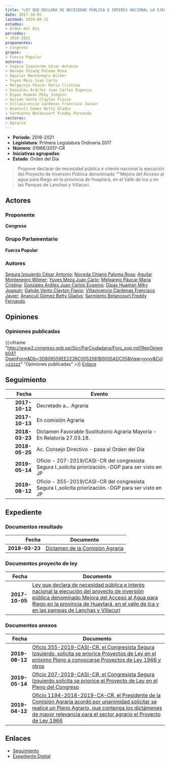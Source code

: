 ```yaml
---
title: "LEY QUE DECLARA DE NECESIDAD PÚBLICA E INTERÉS NACIONAL LA EJECUCIÓN DEL PROYECTO DE INVERSIÓN PÚBLICA DENOMINADO MEJORA DEL ACCESO AL AGUA PARA RIEGO EN LA PROVINCIA DE HUAYTARÁ, EN EL VALLE DE ICA Y EN LAS PAMPAS DE LANCHAS Y VILLACURÍ"
date: 2017-10-05
lastmod: 2019-08-12
estados:
- Orden del Día
periodos:
- 2016-2021
proponentes:
- Congreso
grupos:
- Fuerza Popular
autores:
- Segura Izquierdo César Antonio
- Noceda Chiang Paloma Rosa
- Aguilar Montenegro Wilmer
- Yuyes Meza Juan Carlo
- Melgarejo Páucar María Cristina
- Gonzales Ardiles Juan Carlos Eugenio
- Dipas Huamán Miky Joaquín
- Galván Vento Clayton Flavio
- Villavicencio Cárdenas Francisco Javier
- Ananculi Gómez Betty Gladys
- Sarmiento Betancourt Freddy Fernando
sectores:
- Agraria
---
```

- **Periodo**: 2016-2021
- **Legislatura**: Primera Legislatura Ordinaria 2017
- **Número**: 01966/2017-CR
- **Iniciativas agrupadas**: 
- **Estado**: Orden del Día

> Propone declarar de necesidad pública e interés nacional la ejecución del Proyecto de Inversión Pública denominado ""Mejora del Acceso al agua para Riego en la provincia de Huaytará, en el Valle de Ica y en las Pampas de Lanchas y Villacurí.


## Actores

### Proponente

**Congreso**

### Grupo Parlamentario

**Fuerza Popular**

### Autores

[Segura Izquierdo César Antonio](mailto:mailto:csegura@congreso.gob.pe); [Noceda Chiang Paloma Rosa](mailto:mailto:pnoceda@congreso.gob.pe); [Aguilar Montenegro Wilmer](mailto:mailto:waguilar@congreso.gob.pe); [Yuyes Meza Juan Carlo](mailto:mailto:jyuyes@congreso.gob.pe); [Melgarejo Páucar María Cristina](mailto:mailto:mmelgarejo@congreso.gob.pe); [Gonzales Ardiles Juan Carlos Eugenio](mailto:mailto:jgonzalesa@congreso.gob.pe); [Dipas Huamán Miky Joaquín](mailto:mailto:mdipas@congreso.gob.pe); [Galván Vento Clayton Flavio](mailto:mailto:cgalvan@congreso.gob.pe); [Villavicencio Cárdenas Francisco Javier](mailto:mailto:fvillavicencio@congreso.gob.pe); [Ananculi Gómez Betty Gladys](mailto:mailto:bananculi@congreso.gob.pe); [Sarmiento Betancourt Freddy Fernando](mailto:mailto:fsarmiento@congreso.gob.pe)

## Opiniones

### Opiniones publicadas

{{<iframe "http://www2.congreso.gob.pe/Sicr/ParCiudadana/Foro_pvp.nsf/RepOpiweb04?OpenForm&Db=3D809559EE2239C0052581B0005ADC55&View=yyyy&Col=zzzzz" "Opiniones publicadas" >}}
[Enlace](http://www2.congreso.gob.pe/Sicr/ParCiudadana/Foro_pvp.nsf/RepOpiweb04?OpenForm&Db=3D809559EE2239C0052581B0005ADC55&View=yyyy&Col=zzzzz)


## Seguimiento

| Fecha | Evento |
|------:|--------|
| **2017-10-12** | Decretado a... Agraria |
| **2017-10-13** | En comisión Agraria |
| **2018-03-23** | Dictamen Favorable Sustitutorio Agraria Mayoria - En Relatoría 27.03.18. |
| **2018-05-25** | Ac. Consejo Directivo - pasa al Orden del Día |
| **2019-05-14** | Oficio - 207-2019/CASI-CR del congresista Segura I.,solicita priorización.-DGP para ser visto en JP |
| **2019-08-12** | Oficio - 355-2019/CASI-CR del congresista Segura I.,solicita priorización.-DGP para ser visto en JP |

## Expediente

### Documentos resultado

| Fecha | Documento |
|------:|-----------|
| **2018-03-23** | [Dictamen de la Comisión Agraria](http://www.leyes.congreso.gob.pe/Documentos/2016_2021/Dictamenes/Proyectos_de_Ley/01966DC01MAY20180323.pdf) |

### Documentos proyecto de ley

| Fecha | Documento |
|------:|-----------|
| **2017-10-05** | [Ley que declara de necesidad pública e interés nacional la ejecución del proyecto de inversión pública denominado Mejora del Acceso al Agua para Riego en la provincia de Huaytará, en el valle de Ica y en las pampas de Lanchas y Villacurí](http://www.leyes.congreso.gob.pe/Documentos/2016_2021/Proyectos_de_Ley_y_de_Resoluciones_Legislativas/PL0196620171005.pdf) |

### Documentos anexos

| Fecha | Documento |
|------:|-----------|
| **2019-08-12** | [Oficio 355-2019-CASI-CR, el Congresista Segura Izquierdo, solicita se priorice Proyectos de Ley en el próximo Pleno a convocarse Proyectos de Ley 1966 y otros](http://www.leyes.congreso.gob.pe/Documentos/2016_2021/Oficios/Congresistas/OFICIO-355-2019-CASI-CR.pdf) |
| **2019-05-14** | [Oficio 207-2019-CASI-CR, el Congresista Segura Izquierdo,solicita se priorice el Proyecto de Ley en el Pleno del Congreso](http://www.leyes.congreso.gob.pe/Documentos/2016_2021/Oficios/Congresistas/OFICIO-207-2019-CASI-CR.pdf) |
| **2019-04-12** | [Oficio 1194-2018-2019-CA-CR, el Presidente de la Comisión Agraria acordó por unanimidad solicitar se realice un Pleno Agrario, que contenga los dictámenes de mayor relevancia para el sector agrario el Proyecto de Ley 1966](http://www.leyes.congreso.gob.pe/Documentos/2016_2021/Oficios/Comisiones_Ordinarias/OFICIO-1194-2018-2019-CA-CR.pdf) |

## Enlaces

- [Seguimiento](http://www2.congreso.gob.pe/Sicr/TraDocEstProc/CLProLey2016.nsf/f7fff46988ca05b1052578e100829cc7/a4f909fbe8d7251b052581b00065a41c?OpenDocument)
- [Expediente Digital](http://www2.congreso.gob.pe/Sicr/TraDocEstProc/CLProLey2016.nsf/f7fff46988ca05b1052578e100829cc7/a4f909fbe8d7251b052581b00065a41c?OpenDocument&Click=05257FB7005EB655.eb71d0cf91d8294e05256cdf006b5706/$Body/0.1C6C)

